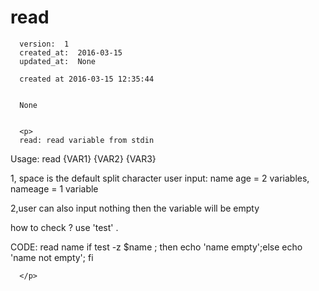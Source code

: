 
  # read

      version:  1
      created_at:  2016-03-15
      updated_at:  None

      created at 2016-03-15 12:35:44 


      None


      <p>
      read: read variable from stdin
Usage:
read {VAR1} {VAR2} {VAR3}

1, space is the default split character
user input: name age = 2 variables, nameage = 1 variable

2,user can also input nothing
then the variable will be empty

how to check ? use 'test' . 

CODE:
read name 
if test -z $name ; then echo 'name empty';else echo 'name not empty'; fi

      </p>

  